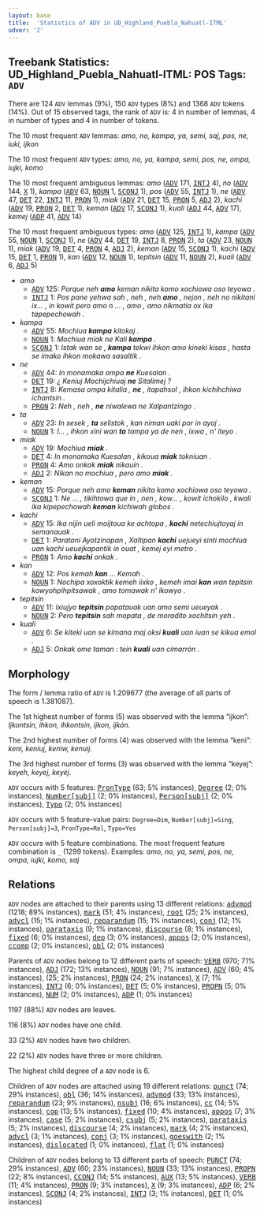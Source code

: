 ```yaml
---
layout: base
title:  'Statistics of ADV in UD_Highland_Puebla_Nahuatl-ITML'
udver: '2'
---
```


## Treebank Statistics: UD_Highland_Puebla_Nahuatl-ITML: POS Tags: `ADV`

There are 124 `ADV` lemmas (9%), 150 `ADV` types (8%) and 1368 `ADV` tokens (14%).
Out of 15 observed tags, the rank of `ADV` is: 4 in number of lemmas, 4 in number of types and 4 in number of tokens.

The 10 most frequent `ADV` lemmas: <em>amo, no, kampa, ya, semi, saj, pos, ne, iuki, ijkon</em>

The 10 most frequent `ADV` types:  <em>amo, no, ya, kampa, semi, pos, ne, ompa, iujki, komo</em>

The 10 most frequent ambiguous lemmas: <em>amo</em> (<tt><a href="azz_itml-pos-ADV.html">ADV</a></tt> 171, <tt><a href="azz_itml-pos-INTJ.html">INTJ</a></tt> 4), <em>no</em> (<tt><a href="azz_itml-pos-ADV.html">ADV</a></tt> 144, <tt><a href="azz_itml-pos-X.html">X</a></tt> 1), <em>kampa</em> (<tt><a href="azz_itml-pos-ADV.html">ADV</a></tt> 63, <tt><a href="azz_itml-pos-NOUN.html">NOUN</a></tt> 1, <tt><a href="azz_itml-pos-SCONJ.html">SCONJ</a></tt> 1), <em>pos</em> (<tt><a href="azz_itml-pos-ADV.html">ADV</a></tt> 55, <tt><a href="azz_itml-pos-INTJ.html">INTJ</a></tt> 1), <em>ne</em> (<tt><a href="azz_itml-pos-ADV.html">ADV</a></tt> 47, <tt><a href="azz_itml-pos-DET.html">DET</a></tt> 22, <tt><a href="azz_itml-pos-INTJ.html">INTJ</a></tt> 11, <tt><a href="azz_itml-pos-PRON.html">PRON</a></tt> 1), <em>miak</em> (<tt><a href="azz_itml-pos-ADV.html">ADV</a></tt> 21, <tt><a href="azz_itml-pos-DET.html">DET</a></tt> 15, <tt><a href="azz_itml-pos-PRON.html">PRON</a></tt> 5, <tt><a href="azz_itml-pos-ADJ.html">ADJ</a></tt> 2), <em>kachi</em> (<tt><a href="azz_itml-pos-ADV.html">ADV</a></tt> 19, <tt><a href="azz_itml-pos-PRON.html">PRON</a></tt> 2, <tt><a href="azz_itml-pos-DET.html">DET</a></tt> 1), <em>keman</em> (<tt><a href="azz_itml-pos-ADV.html">ADV</a></tt> 17, <tt><a href="azz_itml-pos-SCONJ.html">SCONJ</a></tt> 1), <em>kuali</em> (<tt><a href="azz_itml-pos-ADJ.html">ADJ</a></tt> 44, <tt><a href="azz_itml-pos-ADV.html">ADV</a></tt> 17), <em>kemej</em> (<tt><a href="azz_itml-pos-ADP.html">ADP</a></tt> 41, <tt><a href="azz_itml-pos-ADV.html">ADV</a></tt> 14)

The 10 most frequent ambiguous types:  <em>amo</em> (<tt><a href="azz_itml-pos-ADV.html">ADV</a></tt> 125, <tt><a href="azz_itml-pos-INTJ.html">INTJ</a></tt> 1), <em>kampa</em> (<tt><a href="azz_itml-pos-ADV.html">ADV</a></tt> 55, <tt><a href="azz_itml-pos-NOUN.html">NOUN</a></tt> 1, <tt><a href="azz_itml-pos-SCONJ.html">SCONJ</a></tt> 1), <em>ne</em> (<tt><a href="azz_itml-pos-ADV.html">ADV</a></tt> 44, <tt><a href="azz_itml-pos-DET.html">DET</a></tt> 19, <tt><a href="azz_itml-pos-INTJ.html">INTJ</a></tt> 8, <tt><a href="azz_itml-pos-PRON.html">PRON</a></tt> 2), <em>ta</em> (<tt><a href="azz_itml-pos-ADV.html">ADV</a></tt> 23, <tt><a href="azz_itml-pos-NOUN.html">NOUN</a></tt> 1), <em>miak</em> (<tt><a href="azz_itml-pos-ADV.html">ADV</a></tt> 19, <tt><a href="azz_itml-pos-DET.html">DET</a></tt> 4, <tt><a href="azz_itml-pos-PRON.html">PRON</a></tt> 4, <tt><a href="azz_itml-pos-ADJ.html">ADJ</a></tt> 2), <em>keman</em> (<tt><a href="azz_itml-pos-ADV.html">ADV</a></tt> 15, <tt><a href="azz_itml-pos-SCONJ.html">SCONJ</a></tt> 1), <em>kachi</em> (<tt><a href="azz_itml-pos-ADV.html">ADV</a></tt> 15, <tt><a href="azz_itml-pos-DET.html">DET</a></tt> 1, <tt><a href="azz_itml-pos-PRON.html">PRON</a></tt> 1), <em>kan</em> (<tt><a href="azz_itml-pos-ADV.html">ADV</a></tt> 12, <tt><a href="azz_itml-pos-NOUN.html">NOUN</a></tt> 1), <em>tepitsin</em> (<tt><a href="azz_itml-pos-ADV.html">ADV</a></tt> 11, <tt><a href="azz_itml-pos-NOUN.html">NOUN</a></tt> 2), <em>kuali</em> (<tt><a href="azz_itml-pos-ADV.html">ADV</a></tt> 6, <tt><a href="azz_itml-pos-ADJ.html">ADJ</a></tt> 5)


* <em>amo</em>
  * <tt><a href="azz_itml-pos-ADV.html">ADV</a></tt> 125: <em>Porque neh <b>amo</b> keman nikita komo xochiowa oso teyowa .</em>
  * <tt><a href="azz_itml-pos-INTJ.html">INTJ</a></tt> 1: <em>Pos pane yehwa sah , neh , neh <b>amo</b> , nejon , neh no nikitani ix... , in kowit pero amo n ... , amo , amo nikmatia ox ika tapepechowah .</em>
* <em>kampa</em>
  * <tt><a href="azz_itml-pos-ADV.html">ADV</a></tt> 55: <em>Mochiua <b>kampa</b> kitokaj .</em>
  * <tt><a href="azz_itml-pos-NOUN.html">NOUN</a></tt> 1: <em>Mochiua miak ne Kali <b>kampa</b> .</em>
  * <tt><a href="azz_itml-pos-SCONJ.html">SCONJ</a></tt> 1: <em>Istak wan se , <b>kampa</b> tekwi ihkon amo kineki kisas , hasta se imako ihkon mokawa sasaltik .</em>
* <em>ne</em>
  * <tt><a href="azz_itml-pos-ADV.html">ADV</a></tt> 44: <em>In monamaka ompa <b>ne</b> Kuesalan .</em>
  * <tt><a href="azz_itml-pos-DET.html">DET</a></tt> 19: <em>¿ Keniuj Mochijchiuaj <b>ne</b> Sitalimej ?</em>
  * <tt><a href="azz_itml-pos-INTJ.html">INTJ</a></tt> 8: <em>Kemasa ompa kitalia , <b>ne</b> , itapahsol , ihkon kichihchiwa ichantsin .</em>
  * <tt><a href="azz_itml-pos-PRON.html">PRON</a></tt> 2: <em>Neh , neh , <b>ne</b> niwalewa ne Xalpantzingo .</em>
* <em>ta</em>
  * <tt><a href="azz_itml-pos-ADV.html">ADV</a></tt> 23: <em>In sesek , <b>ta</b> selistok , kan niman uaki por in ayoj .</em>
  * <tt><a href="azz_itml-pos-NOUN.html">NOUN</a></tt> 1: <em>I... , ihkon xini wan <b>ta</b> tampa ya de nen , ixwa , n' iteyo .</em>
* <em>miak</em>
  * <tt><a href="azz_itml-pos-ADV.html">ADV</a></tt> 19: <em>Mochiua <b>miak</b> .</em>
  * <tt><a href="azz_itml-pos-DET.html">DET</a></tt> 4: <em>In monamaka Kuesalan , kikoua <b>miak</b> tokniuan .</em>
  * <tt><a href="azz_itml-pos-PRON.html">PRON</a></tt> 4: <em>Amo onkak <b>miak</b> nikauín .</em>
  * <tt><a href="azz_itml-pos-ADJ.html">ADJ</a></tt> 2: <em>Nikan no mochiua , pero amo <b>miak</b> .</em>
* <em>keman</em>
  * <tt><a href="azz_itml-pos-ADV.html">ADV</a></tt> 15: <em>Porque neh amo <b>keman</b> nikita komo xochiowa oso teyowa .</em>
  * <tt><a href="azz_itml-pos-SCONJ.html">SCONJ</a></tt> 1: <em>Ne ... , tikihtowa que in , nen , kow... , kowit ichokilo , kwali ika kipepechowah <b>keman</b> kichiwah globos .</em>
* <em>kachi</em>
  * <tt><a href="azz_itml-pos-ADV.html">ADV</a></tt> 15: <em>Ika nijin ueli moijtoua ke achtopa , <b>kachi</b> netechiujtoyaj in semanauak .</em>
  * <tt><a href="azz_itml-pos-DET.html">DET</a></tt> 1: <em>Paratani Ayotzinapan , Xaltipan <b>kachi</b> uejueyi sinti mochiua uan kachi ueuejkapantik in ouat , kemej eyi metro .</em>
  * <tt><a href="azz_itml-pos-PRON.html">PRON</a></tt> 1: <em>Amo <b>kachi</b> onkak .</em>
* <em>kan</em>
  * <tt><a href="azz_itml-pos-ADV.html">ADV</a></tt> 12: <em>Pos kemah <b>kan</b> ... Kemah .</em>
  * <tt><a href="azz_itml-pos-NOUN.html">NOUN</a></tt> 1: <em>Nochipa xoxoktik kemeh iixko , kemeh imai <b>kan</b> wan tepitsin kowyohpihpitsawak , amo tomawak n' ikowyo .</em>
* <em>tepitsin</em>
  * <tt><a href="azz_itml-pos-ADV.html">ADV</a></tt> 11: <em>Ixiujyo <b>tepitsin</b> papatauak uan amo semi ueueyak .</em>
  * <tt><a href="azz_itml-pos-NOUN.html">NOUN</a></tt> 2: <em>Pero <b>tepitsin</b> sah mopata , de moradito xochitsin yeh .</em>
* <em>kuali</em>
  * <tt><a href="azz_itml-pos-ADV.html">ADV</a></tt> 6: <em>Se kiteki uan se kimana maj oksi <b>kuali</b> uan iuan se kikua emol .</em>
  * <tt><a href="azz_itml-pos-ADJ.html">ADJ</a></tt> 5: <em>Onkak ome taman : tein <b>kuali</b> uan cimarrón .</em>

## Morphology

The form / lemma ratio of `ADV` is 1.209677 (the average of all parts of speech is 1.381087).

The 1st highest number of forms (5) was observed with the lemma “ijkon”: <em>Ijkontsin, ihkon, ihkontsin, ijkon, ijkón</em>.

The 2nd highest number of forms (4) was observed with the lemma “keni”: <em>keni, keniuj, keniw, kenuij</em>.

The 3rd highest number of forms (3) was observed with the lemma “keyej”: <em>keyeh, keyej, keyéj</em>.

`ADV` occurs with 5 features: <tt><a href="azz_itml-feat-PronType.html">PronType</a></tt> (63; 5% instances), <tt><a href="azz_itml-feat-Degree.html">Degree</a></tt> (2; 0% instances), <tt><a href="azz_itml-feat-Number-subj.html">Number[subj]</a></tt> (2; 0% instances), <tt><a href="azz_itml-feat-Person-subj.html">Person[subj]</a></tt> (2; 0% instances), <tt><a href="azz_itml-feat-Typo.html">Typo</a></tt> (2; 0% instances)

`ADV` occurs with 5 feature-value pairs: `Degree=Dim`, `Number[subj]=Sing`, `Person[subj]=3`, `PronType=Rel`, `Typo=Yes`

`ADV` occurs with 5 feature combinations.
The most frequent feature combination is `_` (1299 tokens).
Examples: <em>amo, no, ya, semi, pos, ne, ompa, iujki, komo, saj</em>


## Relations

`ADV` nodes are attached to their parents using 13 different relations: <tt><a href="azz_itml-dep-advmod.html">advmod</a></tt> (1218; 89% instances), <tt><a href="azz_itml-dep-mark.html">mark</a></tt> (51; 4% instances), <tt><a href="azz_itml-dep-root.html">root</a></tt> (25; 2% instances), <tt><a href="azz_itml-dep-advcl.html">advcl</a></tt> (15; 1% instances), <tt><a href="azz_itml-dep-reparandum.html">reparandum</a></tt> (15; 1% instances), <tt><a href="azz_itml-dep-conj.html">conj</a></tt> (12; 1% instances), <tt><a href="azz_itml-dep-parataxis.html">parataxis</a></tt> (9; 1% instances), <tt><a href="azz_itml-dep-discourse.html">discourse</a></tt> (8; 1% instances), <tt><a href="azz_itml-dep-fixed.html">fixed</a></tt> (6; 0% instances), <tt><a href="azz_itml-dep-dep.html">dep</a></tt> (3; 0% instances), <tt><a href="azz_itml-dep-appos.html">appos</a></tt> (2; 0% instances), <tt><a href="azz_itml-dep-ccomp.html">ccomp</a></tt> (2; 0% instances), <tt><a href="azz_itml-dep-obl.html">obl</a></tt> (2; 0% instances)

Parents of `ADV` nodes belong to 12 different parts of speech: <tt><a href="azz_itml-pos-VERB.html">VERB</a></tt> (970; 71% instances), <tt><a href="azz_itml-pos-ADJ.html">ADJ</a></tt> (172; 13% instances), <tt><a href="azz_itml-pos-NOUN.html">NOUN</a></tt> (91; 7% instances), <tt><a href="azz_itml-pos-ADV.html">ADV</a></tt> (60; 4% instances),  (25; 2% instances), <tt><a href="azz_itml-pos-PRON.html">PRON</a></tt> (24; 2% instances), <tt><a href="azz_itml-pos-X.html">X</a></tt> (7; 1% instances), <tt><a href="azz_itml-pos-INTJ.html">INTJ</a></tt> (6; 0% instances), <tt><a href="azz_itml-pos-DET.html">DET</a></tt> (5; 0% instances), <tt><a href="azz_itml-pos-PROPN.html">PROPN</a></tt> (5; 0% instances), <tt><a href="azz_itml-pos-NUM.html">NUM</a></tt> (2; 0% instances), <tt><a href="azz_itml-pos-ADP.html">ADP</a></tt> (1; 0% instances)

1197 (88%) `ADV` nodes are leaves.

116 (8%) `ADV` nodes have one child.

33 (2%) `ADV` nodes have two children.

22 (2%) `ADV` nodes have three or more children.

The highest child degree of a `ADV` node is 6.

Children of `ADV` nodes are attached using 19 different relations: <tt><a href="azz_itml-dep-punct.html">punct</a></tt> (74; 29% instances), <tt><a href="azz_itml-dep-obl.html">obl</a></tt> (36; 14% instances), <tt><a href="azz_itml-dep-advmod.html">advmod</a></tt> (33; 13% instances), <tt><a href="azz_itml-dep-reparandum.html">reparandum</a></tt> (23; 9% instances), <tt><a href="azz_itml-dep-nsubj.html">nsubj</a></tt> (16; 6% instances), <tt><a href="azz_itml-dep-cc.html">cc</a></tt> (14; 5% instances), <tt><a href="azz_itml-dep-cop.html">cop</a></tt> (13; 5% instances), <tt><a href="azz_itml-dep-fixed.html">fixed</a></tt> (10; 4% instances), <tt><a href="azz_itml-dep-appos.html">appos</a></tt> (7; 3% instances), <tt><a href="azz_itml-dep-case.html">case</a></tt> (5; 2% instances), <tt><a href="azz_itml-dep-csubj.html">csubj</a></tt> (5; 2% instances), <tt><a href="azz_itml-dep-parataxis.html">parataxis</a></tt> (5; 2% instances), <tt><a href="azz_itml-dep-discourse.html">discourse</a></tt> (4; 2% instances), <tt><a href="azz_itml-dep-mark.html">mark</a></tt> (4; 2% instances), <tt><a href="azz_itml-dep-advcl.html">advcl</a></tt> (3; 1% instances), <tt><a href="azz_itml-dep-conj.html">conj</a></tt> (3; 1% instances), <tt><a href="azz_itml-dep-goeswith.html">goeswith</a></tt> (2; 1% instances), <tt><a href="azz_itml-dep-dislocated.html">dislocated</a></tt> (1; 0% instances), <tt><a href="azz_itml-dep-flat.html">flat</a></tt> (1; 0% instances)

Children of `ADV` nodes belong to 13 different parts of speech: <tt><a href="azz_itml-pos-PUNCT.html">PUNCT</a></tt> (74; 29% instances), <tt><a href="azz_itml-pos-ADV.html">ADV</a></tt> (60; 23% instances), <tt><a href="azz_itml-pos-NOUN.html">NOUN</a></tt> (33; 13% instances), <tt><a href="azz_itml-pos-PROPN.html">PROPN</a></tt> (22; 8% instances), <tt><a href="azz_itml-pos-CCONJ.html">CCONJ</a></tt> (14; 5% instances), <tt><a href="azz_itml-pos-AUX.html">AUX</a></tt> (13; 5% instances), <tt><a href="azz_itml-pos-VERB.html">VERB</a></tt> (11; 4% instances), <tt><a href="azz_itml-pos-PRON.html">PRON</a></tt> (9; 3% instances), <tt><a href="azz_itml-pos-X.html">X</a></tt> (9; 3% instances), <tt><a href="azz_itml-pos-ADP.html">ADP</a></tt> (6; 2% instances), <tt><a href="azz_itml-pos-SCONJ.html">SCONJ</a></tt> (4; 2% instances), <tt><a href="azz_itml-pos-INTJ.html">INTJ</a></tt> (3; 1% instances), <tt><a href="azz_itml-pos-DET.html">DET</a></tt> (1; 0% instances)

